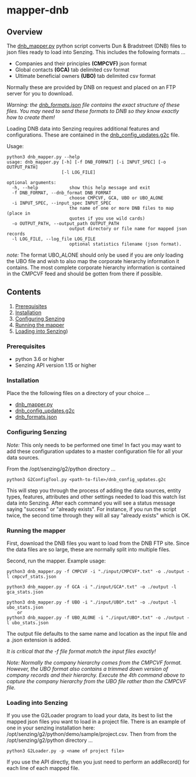 # mapper-dnb

## Overview

The [dnb_mapper.py] python script converts Dun & Bradstreet (DNB) files to json files ready to load into Senzing. This includes the following formats ...

- Companies and their principles **(CMPCVF)** json format
- Global contacts **(GCA)** tab delimited csv format
- Ultimate beneficial owners **(UBO)** tab delimited csv format

Normally these are provided by DNB on request and placed on an FTP server for you to download.

_Warning: the [dnb_formats.json] file contains the exact structure of these files. You may need to send these formats to DNB so they know exactly how to create them!_

Loading DNB data into Senzing requires additional features and configurations. These are contained in the
[dnb_config_updates.g2c] file.

Usage:

```console
python3 dnb_mapper.py --help
usage: dnb_mapper.py [-h] [-f DNB_FORMAT] [-i INPUT_SPEC] [-o OUTPUT_PATH]
                     [-l LOG_FILE]

optional arguments:
  -h, --help            show this help message and exit
  -f DNB_FORMAT, --dnb_format DNB_FORMAT
                        choose CMPCVF, GCA, UBO or UBO_ALONE
  -i INPUT_SPEC, --input_spec INPUT_SPEC
                        the name of one or more DNB files to map (place in
                        quotes if you use wild cards)
  -o OUTPUT_PATH, --output_path OUTPUT_PATH
                        output directory or file name for mapped json records
  -l LOG_FILE, --log_file LOG_FILE
                        optional statistics filename (json format).
```

_note:_ The format UBO_ALONE should only be used if you are _only_ loading the UBO file and wish to
also map the corporate hierarchy information it contains. The most complete corporate hierarchy
information is contained in the CMPCVF feed and should be gotten from there if possible.

## Contents

1. [Prerequisites]
1. [Installation]
1. [Configuring Senzing]
1. [Running the mapper]
1. [Loading into Senzing])

### Prerequisites

- python 3.6 or higher
- Senzing API version 1.15 or higher

### Installation

Place the the following files on a directory of your choice ...

- [dnb_mapper.py]
- [dnb_config_updates.g2c]
- [dnb_formats.json]

### Configuring Senzing

_Note:_ This only needs to be performed one time! In fact you may want to add these configuration updates to a master configuration file for all your data sources.

From the /opt/senzing/g2/python directory ...

```console
python3 G2ConfigTool.py <path-to-file>/dnb_config_updates.g2c
```

This will step you through the process of adding the data sources, entity types, features, attributes and other settings needed to load this watch list data into Senzing. After each command you will see a status message saying "success" or "already exists". For instance, if you run the script twice, the second time through they will all say "already exists" which is OK.

### Running the mapper

First, download the DNB files you want to load from the DNB FTP site. Since the data files are so large, these are normally split into multiple files.

Second, run the mapper. Example usage:

```console
python3 dnb_mapper.py -f CMPCVF -i "./input/CMPCVF*.txt" -o ./output -l cmpcvf_stats.json

python3 dnb_mapper.py -f GCA -i "./input/GCA*.txt" -o ./output -l gca_stats.json

python3 dnb_mapper.py -f UBO -i "./input/UBO*.txt" -o ./output -l ubo_stats.json
    or
python3 dnb_mapper.py -f UBO_ALONE -i "./input/UBO*.txt" -o ./output -l ubo_stats.json
```

The output file defaults to the same name and location as the input file and a .json extension is added.

_It is critical that the -f file format match the input files exactly!_

_Note: Normally the company hierarchy comes from the CMPCVF format. However, the UBO format also contains a trimmed down version of company records and their hierarchy. Execute the 4th command above to capture the company hierarchy from the UBO file rather than the CMPCVF file._

### Loading into Senzing

If you use the G2Loader program to load your data, its best to list the mapped json files you want to load in a project file. There is an example of one in your senzing installation here: /opt/senzing/g2/python/demo/sample/project.csv. Then from from the /opt/senzing/g2/python directory ...

```console
python3 G2Loader.py -p <name of project file>
```

If you use the API directly, then you just need to perform an addRecord() for each line of each mapped file.

[dnb_mapper.py]: dnb_mapper.py
[dnb_formats.json]: dnb_formats.json
[dnb_config_updates.g2c]: dnb_config_updates.g2c
[Prerequisites]: #prerequisites
[Installation]: #installation
[Configuring Senzing]: #configuring-senzing
[Running the mapper]: #running-the-mapper
[Loading into Senzing]: #loading-into-senzing
